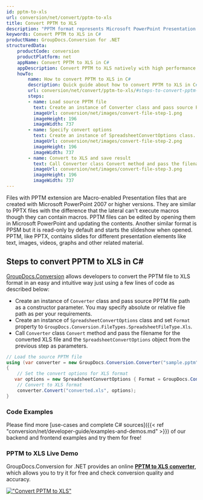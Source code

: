```yaml
---
id: pptm-to-xls
url: conversion/net/convert/pptm-to-xls
title: Convert PPTM to XLS
description: "PPTM format represents Microsoft PowerPoint Presentation with .pptm extension. Learn how to convert PPTM to XLS file programmatically in C# language using GroupDocs.Conversion for .NET library."
keywords: Convert PPTM to XLS in C#
productName: GroupDocs.Conversion for .NET
structuredData:
    productCode: conversion
    productPlatform: net
    appName: Convert PPTM to XLS in C#
    appDescription: Convert PPTM to XLS natively with high performance using C# language and server side GroupDocs.Conversion for .NET APIs, without the use of any software like Microsoft or Open Office.
    howTo:
        name: How to convert PPTM to XLS in C# 
        description: Quick guide about how to convert PPTM to XLS in C# with high performance and accuracy.
        url: conversion/net/convert/pptm-to-xls/#steps-to-convert-pptm-to-xls-in-c
        steps:
        - name: Load source PPTM file 
          text: Create an instance of Converter class and pass source PPTM file path as a constructor parameter. You may specify absolute or relative file path as per your requirements. 
          imageUrl: conversion/net/images/convert-file-step-1.png
          imageHeight: 196
          imageWidth: 737
        - name: Specify convert options 
          text: Create an instance of SpreadsheetConvertOptions class.
          imageUrl: conversion/net/images/convert-file-step-2.png
          imageHeight: 196
          imageWidth: 737
        - name: Convert to XLS and save result 
          text: Call Converter class Convert method and pass the filename for the converted HTML file and the SpreadsheetConvertOptions object from the previous step as parameters.
          imageUrl: conversion/net/images/convert-file-step-3.png
          imageHeight: 196
          imageWidth: 737
---
```


Files with PPTM extension are Macro-enabled Presentation files that are created with Microsoft PowerPoint 2007 or higher versions. They are similar to PPTX files with the difference that the lateral can't execute macros though they can contain macros. PPTM files can be edited by opening them in Microsoft PowerPoint and updating the contents. Another similar format is PPSM but it is read-only by default and starts the slideshow when opened. PPTM, like PPTX, contains slides for different presentation elements like text, images, videos, graphs and other related material.

## Steps to convert PPTM to XLS in C#

[GroupDocs.Conversion](https://products.groupdocs.com/conversion/net) allows developers to convert the PPTM file to XLS format in an easy and intuitive way just using a few lines of code as described below:

* Create an instance of `Converter` class and pass source PPTM file path as a constructor parameter. You may specify absolute or relative file path as per your requirements. 
* Create an instance of `SpreadsheetConvertOptions` class and set `Format` property to `GroupDocs.Conversion.FileTypes.SpreadsheetFileType.Xls`.
* Call `Converter` class `Convert` method and pass the filename for the converted XLS file and the `SpreadsheetConvertOptions` object from the previous step as parameters.

```csharp
// Load the source PPTM file
using (var converter = new GroupDocs.Conversion.Converter("sample.pptm"))
{
    // Set the convert options for XLS format
   var options = new SpreadsheetConvertOptions { Format = GroupDocs.Conversion.FileTypes.SpreadsheetFileType.Xls };
    // Convert to XLS format
    converter.Convert("converted.xls", options);
}
```

### Code Examples

Please find more [use-cases and complete C# sources]({{< ref "conversion/net/developer-guide/examples-and-demos.md" >}}) of our backend and frontend examples and try them for free!

### PPTM to XLS Live Demo

GroupDocs.Conversion for .NET provides an online [**PPTM to XLS converter**](https://products.groupdocs.app/conversion/pptm-to-xls), which allows you to try it for free and check conversion quality and accuracy.

[!["Convert PPTM to XLS"](conversion/net/images/convert-to-xls/convert-pptm-to-xls.png)](https://products.groupdocs.app/conversion/pptm-to-xls)